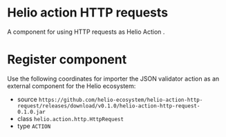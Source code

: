 # Helio action HTTP requests



A component for using HTTP requests as Helio Action .

# Register component

Use the following coordinates for importer the JSON validator action as an external component for the Helio ecosystem:

* source ```https://github.com/helio-ecosystem/helio-action-http-request/releases/download/v0.1.0/helio-action-http-request-0.1.0.jar```
* class ```helio.action.http.HttpRequest```
* type ```ACTION```
